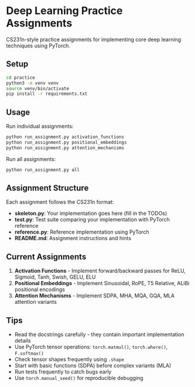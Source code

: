 # Deep Learning Practice Assignments

CS231n-style practice assignments for implementing core deep learning techniques using PyTorch.

## Setup

```bash
cd practice
python3 -m venv venv
source venv/bin/activate
pip install -r requirements.txt
```

## Usage

Run individual assignments:
```bash
python run_assignment.py activation_functions
python run_assignment.py positional_embeddings
python run_assignment.py attention_mechanisms
```

Run all assignments:
```bash
python run_assignment.py all
```

## Assignment Structure

Each assignment follows the CS231n format:
- **skeleton.py**: Your implementation goes here (fill in the TODOs)
- **test.py**: Test suite comparing your implementation with PyTorch reference
- **reference.py**: Reference implementation using PyTorch
- **README.md**: Assignment instructions and hints

## Current Assignments

1. **Activation Functions** - Implement forward/backward passes for ReLU, Sigmoid, Tanh, Swish, GELU, ELU
2. **Positional Embeddings** - Implement Sinusoidal, RoPE, T5 Relative, ALiBi positional encodings
3. **Attention Mechanisms** - Implement SDPA, MHA, MQA, GQA, MLA attention variants

## Tips

- Read the docstrings carefully - they contain important implementation details
- Use PyTorch tensor operations: `torch.matmul()`, `torch.where()`, `F.softmax()`
- Check tensor shapes frequently using `.shape`
- Start with basic functions (SDPA) before complex variants (MLA)
- Run tests frequently to catch bugs early
- Use `torch.manual_seed()` for reproducible debugging
